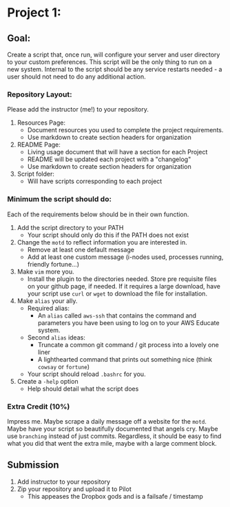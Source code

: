 # Project 1:

## Goal:
Create a script that, once run, will configure your server and user directory to your custom preferences.  This script will be the only thing to run on a new system.  Internal to the script should be any service restarts needed - a user should not need to do any additional action.

### Repository Layout:
Please add the instructor (me!) to your repository.
1. Resources Page:  
   * Document resources you used to complete the project requirements.  
   * Use markdown to create section headers for organization
2. README Page: 
   * Living usage document that will have a section for each Project
   * README will be updated each project with a "changelog"
   * Use markdown to create section headers for organization
3. Script folder:  
   * Will have scripts corresponding to each project 

### Minimum the script should do:
Each of the requirements below should be in their own function.

1. Add the script directory to your PATH
   * Your script should only do this if the PATH does not exist
2. Change the `motd` to reflect information you are interested in.
   * Remove at least one default message
   * Add at least one custom message (i-nodes used, processes running, friendly fortune...)
3. Make `vim` more you.
   * Install the plugin to the directories needed.  Store pre requisite files on your github page, if needed.  If it requires a large download, have your script use `curl` or `wget` to download the file for installation.
4. Make `alias` your ally.
   * Required alias:
      * An `alias` called `aws-ssh` that contains the command and parameters you have been using to log on to your AWS Educate system.
   * Second `alias` ideas: 
      * Truncate a common git command / git process into a lovely one liner 
      * A lighthearted command that prints out something nice (think `cowsay` or `fortune`)
   * Your script should reload `.bashrc` for you.
5. Create a `-help` option
   * Help should detail what the script does

### Extra Credit (10%)
Impress me.  Maybe scrape a daily message off a website for the `motd`.  Maybe have your script so beautifully documented that angels cry.  Maybe use `branching` instead of just commits.  Regardless, it should be easy to find what you did that went the extra mile, maybe with a large comment block.

## Submission
1. Add instructor to your repository
2. Zip your repository and upload it to Pilot
   * This appeases the Dropbox gods and is a failsafe / timestamp